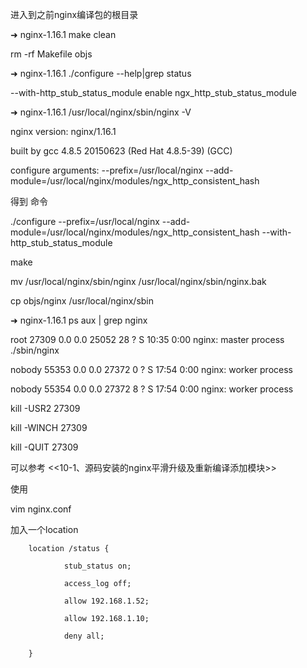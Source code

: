 进入到之前nginx编译包的根目录



➜  nginx-1.16.1 make clean          

rm -rf Makefile objs

➜  nginx-1.16.1 ./configure --help|grep status

  --with-http_stub_status_module     enable ngx_http_stub_status_module

➜  nginx-1.16.1 /usr/local/nginx/sbin/nginx -V                           

nginx version: nginx/1.16.1

built by gcc 4.8.5 20150623 (Red Hat 4.8.5-39) (GCC) 

configure arguments: --prefix=/usr/local/nginx --add-module=/usr/local/nginx/modules/ngx_http_consistent_hash





得到 命令



./configure --prefix=/usr/local/nginx --add-module=/usr/local/nginx/modules/ngx_http_consistent_hash --with-http_stub_status_module



make  





mv /usr/local/nginx/sbin/nginx /usr/local/nginx/sbin/nginx.bak





cp objs/nginx /usr/local/nginx/sbin



➜  nginx-1.16.1 ps aux | grep nginx

root      27309  0.0  0.0  25052    28 ?        S    10:35   0:00 nginx: master process ./sbin/nginx

nobody    55353  0.0  0.0  27372     0 ?        S    17:54   0:00 nginx: worker process

nobody    55354  0.0  0.0  27372     8 ?        S    17:54   0:00 nginx: worker process



kill -USR2 27309



kill -WINCH 27309



kill -QUIT 27309



可以参考 <<10-1、源码安装的nginx平滑升级及重新编译添加模块>>





使用



vim  nginx.conf



加入一个location



        location /status {

                stub_status on;

                access_log off;

                allow 192.168.1.52;

                allow 192.168.1.10;

                deny all;

        }













